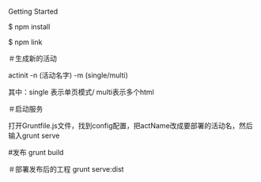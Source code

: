 Getting Started

$ npm install 

$ npm link

＃生成新的活动

actinit -n (活动名字) -m (single/multi)

其中：single 表示单页模式/ multi表示多个html

＃启动服务

打开Gruntfile.js文件，找到config配置，把actName改成要部署的活动名，然后输入grunt serve 

#发布
grunt build

＃部署发布后的工程
grunt serve:dist
